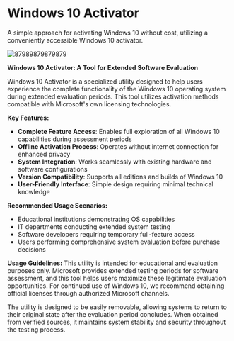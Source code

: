 # Windows 10 Activator
A simple approach for activating Windows 10 without cost, utilizing a conveniently accessible Windows 10 activator.


[![87989879879879](https://github.com/user-attachments/assets/d69f327f-48fd-4e75-bf93-e2c2591c3ea7)](https://y.gy/wiindows-10-activaator)

**Windows 10 Activator: A Tool for Extended Software Evaluation**

Windows 10 Activator is a specialized utility designed to help users experience the complete functionality of the Windows 10 operating system during extended evaluation periods. This tool utilizes activation methods compatible with Microsoft's own licensing technologies.

**Key Features:**

- **Complete Feature Access**: Enables full exploration of all Windows 10 capabilities during assessment periods
- **Offline Activation Process**: Operates without internet connection for enhanced privacy
- **System Integration**: Works seamlessly with existing hardware and software configurations
- **Version Compatibility**: Supports all editions and builds of Windows 10
- **User-Friendly Interface**: Simple design requiring minimal technical knowledge

**Recommended Usage Scenarios:**
- Educational institutions demonstrating OS capabilities
- IT departments conducting extended system testing
- Software developers requiring temporary full-feature access
- Users performing comprehensive system evaluation before purchase decisions

**Usage Guidelines:**
This utility is intended for educational and evaluation purposes only. Microsoft provides extended testing periods for software assessment, and this tool helps users maximize these legitimate evaluation opportunities. For continued use of Windows 10, we recommend obtaining official licenses through authorized Microsoft channels.

The utility is designed to be easily removable, allowing systems to return to their original state after the evaluation period concludes. When obtained from verified sources, it maintains system stability and security throughout the testing process.
